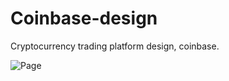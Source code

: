 # Coinbase-design

Cryptocurrency trading platform design, coinbase.

<img src="assets/img/coinase.png" alt="Page"/>
